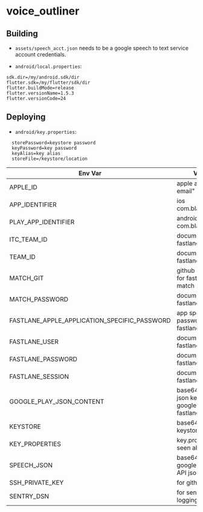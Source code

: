 # voice_outliner

## Building
* `assets/speech_acct.json` needs to be a google speech to text service account credentials.

* `android/local.properties`:
```
sdk.dir=/my/android.sdk/dir
flutter.sdk=/my/flutter/sdk/dir
flutter.buildMode=release
flutter.versionName=1.5.3
flutter.versionCode=24
```

## Deploying

* `android/key.properties`:
```
  storePassword=keystore password
  keyPassword=key password
  keyAlias=key alias
  storeFile=/keystore/location
```


|Env Var|Value|
|----|----|
|APPLE_ID|apple account email"
|APP_IDENTIFIER|ios com.blabla.blabla|
|PLAY_APP_IDENTIFIER|android com.blablabla.bla|
|ITC_TEAM_ID|documented in fastlane|
|TEAM_ID|documented in fastlane|
|MATCH_GIT|github SSH URI for fastlane match|
|MATCH_PASSWORD|documented in fastlane|
|FASTLANE_APPLE_APPLICATION_SPECIFIC_PASSWORD|app specific password for fastlane|
|FASTLANE_USER|documented in fastlane|
|FASTLANE_PASSWORD|documented in fastlane|
|FASTLANE_SESSION|documented in fastlane|
|GOOGLE_PLAY_JSON_CONTENT|base64 encoded json keys for google play fastlane|
|KEYSTORE|base64 encoded keystore.jks|
|KEY_PROPERTIES|key.properties seen above|
|SPEECH_JSON|base64 encoded google speech API json|
|SSH_PRIVATE_KEY|for github access|
|SENTRY_DSN|for sentry logging|

